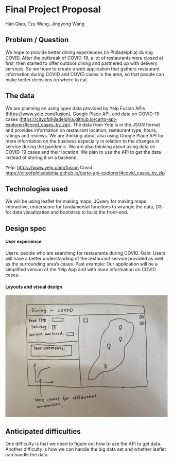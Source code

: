 # Final Project Proposal 
Han Qiao, Tzu Wang, Jingzong Wang

## Problem / Question

We hope to provide better dining experiences (in Philadelphia) during COVID. After the outbreak of COVID-19, a lot of restaurants were closed at first, then started to offer outdoor dining and partnered up with delivery services. So we hope to create a web application that gathers restaurant information during COVID and COVID cases in the area, so that people can make better decisions on where to eat.

## The data

We are planning on using open data provided by Yelp Fusion APIs (https://www.yelp.com/fusion), Google Place API, and data on COVID-19 cases (https://cityofphiladelphia.github.io/carto-api-explorer/#covid_cases_by_zip). The data from Yelp is in the JSON format and provides information on restaurant location, restaurant type, hours, ratings and reviews. We are thinking about also using Google Place API for more information on the business especially in relation to the changes in service during the pandemic. We are also thinking about using data on COVID-19 cases and their location. We plan to use the API to get the data instead of storing it on a backend. 

Yelp: https://www.yelp.com/fusion
Covid: https://cityofphiladelphia.github.io/carto-api-explorer/#covid_cases_by_zip


## Technologies used

We will be using leaflet for making maps, JQuery for making maps interactive, underscore for fundamental functions to wrangle the data, D3 for data visualization and bootstrap to build the front-end.

## Design spec

#### User experience

Users: people who are searching for restaurants during COVID.
Gain: Users will have a better understanding of the restaurant service provided as well as the surrounding area’s cases.
Past example: Our application will be a simplified version of the Yelp App and with more information on COVID cases.

#### Layouts and visual design

![img](layout.jpeg)

## Anticipated difficulties

One difficulty is that we need to figure out how to use the API to get data. Another difficulty is how we can handle the big data set and whether leaflet can handle the data. 




